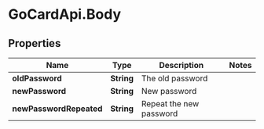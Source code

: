 # GoCardApi.Body

## Properties
Name | Type | Description | Notes
------------ | ------------- | ------------- | -------------
**oldPassword** | **String** | The old password | 
**newPassword** | **String** | New password | 
**newPasswordRepeated** | **String** | Repeat the new password | 


